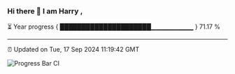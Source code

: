 ### Hi there 👋 I am Harry , 

⏳ Year progress { █████████████████████▁▁▁▁▁▁▁▁▁ } 71.17 %

---

⏰ Updated on Tue, 17 Sep 2024 11:19:42 GMT

![Progress Bar CI](https://github.com/duykhang68/duykhang68/workflows/Progress%20Bar%20CI/badge.svg)
